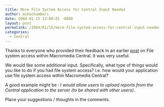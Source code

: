 ```yaml
---
title: More File System Access for Central Input Needed
author: mikechambers
date: 2004-01-15 12:00:01 -0800
layout: post
permalink: /2004/01/15/more-file-system-access-for-central-input-needed/
categories:
  - Central
---
```



Thanks to everyone who provided their feedback in an earlier [post][1] on File system access within Macromedia Central. It was very useful.

We would like some additional input. Specifically, what type of things would you like to do if you had file system access? i.e. how would your application use file system access within Macromedia Central?

A good example might be : *I would allow users to upload reports from the Central application to the server (to be shared with other users)*.

Place your suggestions / thoughts in the comments.

 [1]: http://www.markme.com/mesh/archives/004087.cfm